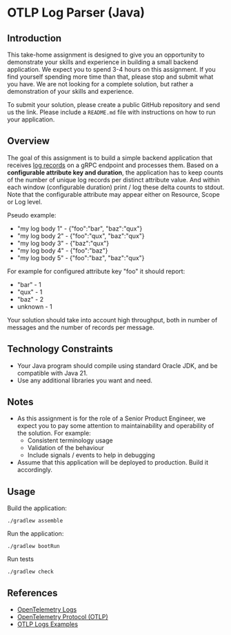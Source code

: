 # OTLP Log Parser (Java)

## Introduction
This take-home assignment is designed to give you an opportunity to demonstrate your skills and experience in
building a small backend application. We expect you to spend 3-4 hours on this assignment. If you find yourself spending more time
than that, please stop and submit what you have. We are not looking for a complete solution, but rather a demonstration
of your skills and experience.

To submit your solution, please create a public GitHub repository and send us the link. Please include a `README.md` file
with instructions on how to run your application.

## Overview
The goal of this assignment is to build a simple backend application that receives [log records](https://opentelemetry.io/docs/concepts/signals/logs/)
on a gRPC endpoint and processes them. Based on a **configurable attribute key and duration**, the application has to keep
counts of the number of unique log records per distinct attribute value. And within each window (configurable duration) print /
log these delta counts to stdout.
Note that the configurable attribute may appear either on Resource, Scope or Log level.

Pseudo example:
- "my log body 1" - {"foo":"bar", "baz":"qux"}
- "my log body 2" - {"foo":"qux", "baz":"qux"}
- "my log body 3" - {"baz":"qux"}
- "my log body 4" - {"foo":"baz"}
- "my log body 5" - {"foo":"baz", "baz":"qux"}

For example for configured attribute key "foo" it should report:
- "bar" - 1
- "qux" - 1
- "baz" - 2
- unknown - 1

Your solution should take into account high throughput, both in number of messages and the number of records per message.

## Technology Constraints
- Your Java program should compile using standard Oracle JDK, and be compatible with Java 21.
- Use any additional libraries you want and need.

## Notes
- As this assignment is for the role of a Senior Product Engineer, we expect you to pay some attention to maintainability and operability of the solution. For example:
  - Consistent terminology usage
  - Validation of the behaviour
  - Include signals / events to help in debugging
- Assume that this application will be deployed to production. Build it accordingly.

## Usage

Build the application:
```shell
./gradlew assemble
```

Run the application:
```shell
./gradlew bootRun
```

Run tests
```shell
./gradlew check
```

## References

- [OpenTelemetry Logs](https://opentelemetry.io/docs/concepts/signals/logs/)
- [OpenTelemetry Protocol (OTLP)](https://github.com/open-telemetry/opentelemetry-proto)
- [OTLP Logs Examples](https://github.com/open-telemetry/opentelemetry-proto/blob/main/examples/logs.json)
